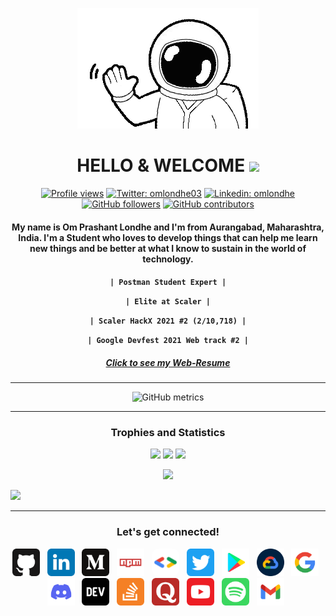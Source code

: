 <p align="center"><img src="/images/hi.gif" /></p>

<h1 align="center">
HELLO &amp; WELCOME <img src="https://raw.githubusercontent.com/MartinHeinz/MartinHeinz/master/wave.gif" width="30px">
</h1>

<div align="center">

[![Profile views](https://gpvc.arturio.dev/omlondhe)](https://github.com/omlondhe)
[![Twitter: omlondhe03](https://img.shields.io/twitter/follow/omlondhe03?style=social)](https://twitter.com/omlondhe03)
[![Linkedin: omlondhe](https://img.shields.io/badge/-omlondhe-blue?style=flat-square&logo=Linkedin&logoColor=white&link=https://www.linkedin.com/in/omlondhe/)](https://www.linkedin.com/in/omlondhe/)
[![GitHub followers](https://img.shields.io/github/followers/omlondhe.svg?style=social&label=Follow&maxAge=2592000)](https://github.com/omlondhe?tab=followers)
[![GitHub contributors](https://img.shields.io/github/contributors/omlondhe/omlondhe.svg)](https://GitHub.com/omlondhe/omlondhe/graphs/contributors/)

</div>

<!-- <p align="center"><img src="https://github-hero-readme.vercel.app/api?username=omlondhe&linkedin=omlondhe&twitter=omlondhe03" href="https://linktr.ee/omlondhe"/> -->

<h4 align="center">
My name is Om Prashant Londhe and I'm from Aurangabad, Maharashtra, India.
I'm a Student who loves to develop things that can help me learn new things and be better at what I know to sustain in the world of technology.
</h4>

<h4 align="center">


`| Postman Student Expert |`
<br/>

`| Elite at Scaler |`
<br/>

`| Scaler HackX 2021 #2 (2/10,718) |`
<br/>

`| Google Devfest 2021 Web track #2 |`

</h4>
<h5 align="center">

[Click to see my Web-Resume](https://omlondhe.github.io/Web-Resume/)

</h5>

<hr/>

<div align="center">

![GitHub metrics](https://metrics.lecoq.io/omlondhe)

</div>

<hr/>
<h3 align="center">
Trophies and Statistics
</h3>

<p align="center">
    <img src="https://github-readme-stats.vercel.app/api/top-langs/?username=omlondhe&theme=vision-friendly-dark&langs_count=7&layout=compact" />
    <img src="https://github-readme-streak-stats.herokuapp.com?user=omlondhe&theme=vision-friendly-dark&date_format=M%20j%5B%2C%20Y%5D" />
    <img src="https://github-readme-stats.vercel.app/api?username=omlondhe&theme=vision-friendly-dark&date_format=M%20j%5B%2C%20Y%5D" />
    <p align="center"> <img src="https://raw.githubusercontent.com/omlondhe/omlondhe/output/github-contribution-grid-snake.svg" width="700"/> </p>
    <img src="https://activity-graph.herokuapp.com/graph?username=omlondhe&theme=react-dark&layout=compact&title_color=FF69B4&hide_border=true&area=true" />
</p>
<hr/>

<h3 align="center">
Let's get connected!
</h3>
<p align="center">
    <a target="" href="https://github.com/omlondhe"><img src="/images/github.svg" width="44" height="44" /></a> &nbsp;
    <a target="_blank" href="https://www.linkedin.com/in/omlondhe"><img src="/images/linkedin.svg" width="44" height="44" /></a> &nbsp;
    <a target="_blank" href="https://medium.com/@oplondhe"><img src="/images/medium.svg" width="44" height="44" /></a> &nbsp;
    <a target="_blank" href="https://www.npmjs.com/~om-londhe"><img src="/images/npm.svg" width="44" height="44" /></a> &nbsp;
    <a target="_blank" href="https://g.dev/omlondhe"><img src="/images/googledeveloper.png" width="44" height="44" style="border-radius: 11px;" /></a> &nbsp;
    <a target="_blank" href="https://twitter.com/OmLondhe2003"><img src="/images/twitter.svg" width="44" height="44" /></a> &nbsp;
    <a target="_blank" href="https://play.google.com/store/search?q=pub%3AOm%20Londhe&c=apps"><img src="/images/playstore.svg" width="44" height="44" /></a> &nbsp;
    <a target="_blank" href="https://www.cloudskillsboost.google/public_profiles/e2d9970c-0bf9-46d4-a8f5-2a2d1b46088c"><img src="/images/gcloud.png" width="44" height="44" /></a> &nbsp;
    <a target="_blank" href="https://www.google.com/search?q=om+londhe&sxsrf=AOaemvIYCXrDj24nHS0UpvdK-RPSKuMu0A%3A1638252247472&ei=176lYeqdHMKVxc8PhPO4yAI&ved=0ahUKEwiq5Yyatb_0AhXCSvEDHYQ5DikQ4dUDCA4&uact=5&oq=om+londhe&gs_lcp=Cgdnd3Mtd2l6EAMyBwgjELADECcyBwgjELADECcyBwgjELADECdKBAhBGAFQAFgAYPECaAFwAHgAgAEAiAEAkgEAmAEAyAEDwAEB&sclient=gws-wiz"><img src="/images/google.svg" width="44" height="44" /></a> &nbsp;
    <a target="_blank" href="https://discord.com/channels/@me/914922032582504558"><img src="/images/discord.svg" width="44" height="44" /></a> &nbsp;
    <a target="_blank" href="https://dev.to/omlondhe"><img src="/images/dev.svg" width="44" height="44" /></a> &nbsp;
    <a target="_blank" href="https://stackoverflow.com/users/13173860/devom"><img src="/images/stackoverflow.svg" width="44" height="44" /></a> &nbsp;
    <a target="_blank" href="https://www.quora.com/profile/OmLondhe"><img src="/images/quora.svg" width="44" height="44" /></a> &nbsp;
    <a target="_blank" href="https://www.youtube.com/channel/UCnyll20S7UJkXWvG0lVCGTw"><img src="/images/youtube.svg" width="44" height="44" /></a> &nbsp;
    <a target="_blank" href="https://open.spotify.com/user/31qwx67gwp37qsik4j36s7xrna6m"><img src="/images/spotify.svg" width="44" height="44" /></a> &nbsp;
    <a target="_blank" href="mailto:oplondhe@gmail.com"><img src="/images/gmail.svg" width="44" height="44" /></a> &nbsp;
</p>
